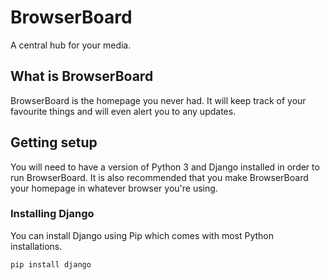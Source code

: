# BrowserBoard
A central hub for your media.

## What is BrowserBoard
BrowserBoard is the homepage you never had. It will keep track of your favourite things and will even alert you to any updates.

## Getting setup
You will need to have a version of Python 3 and Django installed in order to run BrowserBoard. It is also recommended that you make BrowserBoard your homepage in whatever browser you're using.

### Installing Django
You can install Django using Pip which comes with most Python installations.
```
pip install django
```


